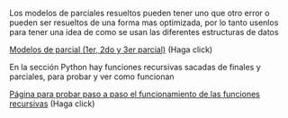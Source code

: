 Los modelos de parciales resueltos pueden tener uno que otro error o pueden ser resueltos de una forma mas optimizada, por lo tanto usenlos para tener una idea de como se
usan las diferentes estructuras de datos

[Modelos de parcial (1er, 2do y 3er parcial)](https://1drv.ms/f/s!AtwK8eJMZHCVxVkDg5u6iuTYis1r?e=XZvgKr) (Haga click)

En la sección Python hay funciones recursivas sacadas de finales y parciales, para probar y ver como funcionan

[Página para probar paso a paso el funcionamiento de las funciones recursivas](https://pythontutor.com/render.html#mode=edit) (Haga click)
